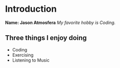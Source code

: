 # Introduction
**Name: Jason Atmosfera**
*My favorite hobby is Coding.*

## Three things I enjoy doing
- Coding
- Exercising
- Listening to Music

